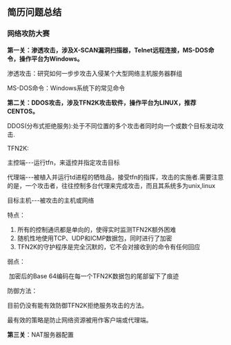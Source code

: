## 简历问题总结

### 网络攻防大赛 

**第一关：渗透攻击，涉及X-SCAN漏洞扫描器，Telnet远程连接，MS-DOS命令，操作平台为Windows。**

渗透攻击：研究如何一步步攻击入侵某个大型网络主机服务器群组 

MS-DOS命令：Windows系统下的常见命令

**第二关：DDOS攻击，涉及TFN2K攻击软件，操作平台为LINUX，推荐CENTOS。**

DDOS(分布式拒绝服务):处于不同位置的多个攻击者同时向一个或数个目标发动攻击.

TFN2K:

主控端---运行tfn，来遥控并指定攻击目标

代理端---被植入并运行td进程的牺牲品，接受tfn的指挥，攻击的实施者.需要注意的是，一个攻击者，往往控制多台代理来完成攻击，而且其系统多为unix,linux

目标主机---被攻击的主机或网络

特点：

1. 所有的控制通讯都是单向的，使得实时监测TFN2K额外困难
2. 随机性地使用TCP、UDP和ICMP数据包，同时进行了加密
3. TFN2K的守护程序是完全沉默的，它不会对接收到的命令有任何回应

弱点：

​	加密后的Base 64编码在每一个TFN2K数据包的尾部留下了痕迹

防御方法：

目前仍没有能有效防御TFN2K拒绝服务攻击的方法。

最有效的策略是防止网络资源被用作客户端或代理端。

**第三关**：NAT服务器配置





